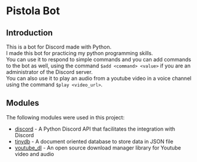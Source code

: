 # Pistola Bot

## Introduction

This is a bot for Discord made with Python.\
I made this bot for practicing my python programming skills.\
You can use it to respond to simple commands and you can add commands to the bot as well, using the command `$add <command> <value>`
if you are an administrator of the Discord server.\
You can also use it to play an audio from a youtube video in a voice channel using the command `$play <video_url>`.

## Modules

The following modules were used in this project:

* [discord](https://pypi.org/project/discord.py/) - A Python Discord API that facilitates the integration with Discord
* [tinydb](https://tinydb.readthedocs.io/en/latest/) - A document oriented database to store data in JSON file
* [youtube_dl](https://youtube-dl.org/) - An open source download manager library for Youtube video and audio
